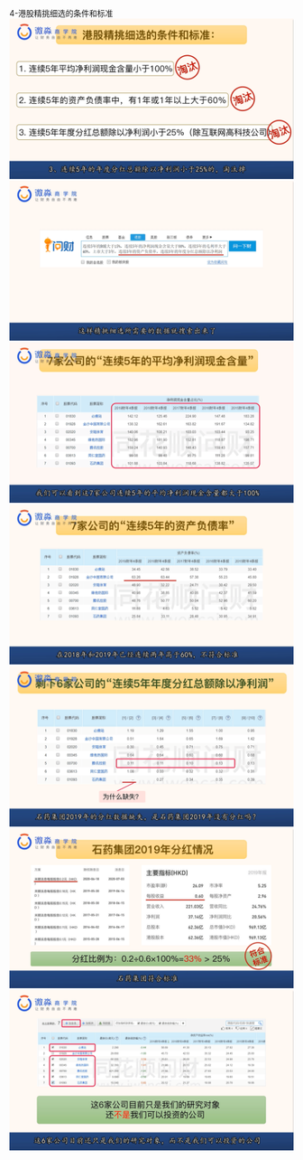 4-港股精挑细选的条件和标准
![](20200919-%20(1).png)
![](20200919-%20(2).png)
![](20200919-%20(3).png)
![](20200919-%20(4).png)
![](20200919-%20(5).png)
![](20200919-%20(6).png)
![](20200919-%20(7).png)